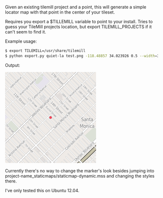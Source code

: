 Given an existing tilemill project and a point, this will generate a simple locator map with that point in the center of your tileset.

Requires you export a $TILLEMILL variable to point to your install. Tries to guess your TileMill projects location, but export TILEMILL_PROJECTS if it can't seem to find it.

Example usage:

```bash
$ export TILEMILL=/usr/share/tilemill
$ python export.py quiet-la test.png -118.48857 34.023926 0.5 --width=300 --height=300
```
Output:

![SaMo](https://github.com/datadesk/tilemill-staticmaps/blob/master/samples/test.png?raw=true)

Currently there's no way to change the marker's look besides jumping into project-name_staticmaps/staticmap-dynamic.mss and changing the styles there.

I've only tested this on Ubuntu 12.04.
